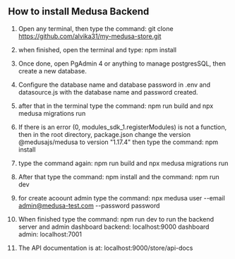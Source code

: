 ## How to install Medusa Backend
1. Open any terminal, then type the command: git clone https://github.com/alvika31/my-medusa-store.git
2. when finished, open the terminal and type: npm install
3. Once done, open PgAdmin 4 or anything to manage postgresSQL, then create a new database.
4. Configure the database name and database password in .env and datasource.js with the database name and password created.
5. after that in the terminal type the command: npm run build and npx medusa migrations run
6. If there is an error (0, modules_sdk_1.registerModules) is not a function, then in the root directory, package.json change the version @medusajs/medusa to version "1.17.4" then type the command: npm install
7. type the command again: npm run build and npx medusa migrations run
8. After that type the command: npm install and the command: npm run dev
9. for create acoount admin type the command: npx medusa user --email admin@medusa-test.com --password password
10. When finished type the command: npm run dev to run the backend server and admin dashboard
backend: localhost:9000
dashboard admin: localhost:7001

11. The API documentation is at: localhost:9000/store/api-docs

